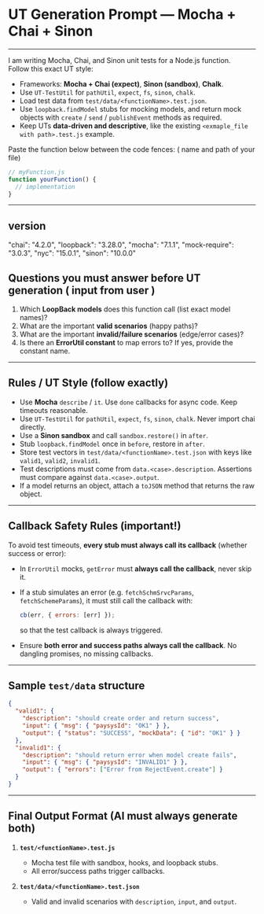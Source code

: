 # UT Generation Prompt — Mocha + Chai + Sinon
---

I am writing Mocha, Chai, and Sinon unit tests for a Node.js function.  
Follow this exact UT style:

- Frameworks: **Mocha + Chai (expect)**, **Sinon (sandbox)**, **Chalk**.
- Use `UT-TestUtil` for `pathUtil`, `expect`, `fs`, `sinon`, `chalk`.
- Load test data from `test/data/<functionName>.test.json`.
- Use `loopback.findModel` stubs for mocking models, and return mock objects with `create` / `send` / `publishEvent` methods as required.
- Keep UTs **data-driven and descriptive**, like the existing `<exmaple_file with path>.test.js` example.

Paste the function below between the code fences: ( name and path of your file)

```javascript
// myFunction.js
function yourFunction() {
  // implementation
}
```

---
## version

"chai": "4.2.0",
"loopback": "3.28.0",
"mocha": "7.1.1",
"mock-require": "3.0.3",
"nyc": "15.0.1",
"sinon": "10.0.0"

## Questions you must answer before UT generation ( input from user )

1. Which **LoopBack models** does this function call (list exact model names)?
2. What are the important **valid scenarios** (happy paths)?
3. What are the important **invalid/failure scenarios** (edge/error cases)?
4. Is there an **ErrorUtil constant** to map errors to? If yes, provide the constant name.

---

## Rules / UT Style (follow exactly)

- Use **Mocha** `describe` / `it`. Use `done` callbacks for async code. Keep timeouts reasonable.
- Use `UT-TestUtil` for `pathUtil`, `expect`, `fs`, `sinon`, `chalk`. Never import chai directly.
- Use a **Sinon sandbox** and call `sandbox.restore()` in `after`.
- Stub `loopback.findModel` once in `before`, restore in `after`.
- Store test vectors in `test/data/<functionName>.test.json` with keys like `valid1`, `valid2`, `invalid1`.
- Test descriptions must come from `data.<case>.description`. Assertions must compare against `data.<case>.output`.
- If a model returns an object, attach a `toJSON` method that returns the raw object.

---

## Callback Safety Rules (important!)

To avoid test timeouts, **every stub must always call its callback** (whether success or error):

- In `ErrorUtil` mocks, `getError` must **always call the callback**, never skip it.
- If a stub simulates an error (e.g. `fetchSchmSrvcParams`, `fetchSchemeParams`), it must still call the callback with:

  ```javascript
  cb(err, { errors: [err] });
  ```

  so that the test callback is always triggered.

- Ensure **both error and success paths always call the callback**. No dangling promises, no missing callbacks.

---

## Sample `test/data` structure

```json
{
  "valid1": {
    "description": "should create order and return success",
    "input": { "msg": { "paysysId": "OK1" } },
    "output": { "status": "SUCCESS", "mockData": { "id": "OK1" } }
  },
  "invalid1": {
    "description": "should return error when model create fails",
    "input": { "msg": { "paysysId": "INVALID1" } },
    "output": { "errors": ["Error from RejectEvent.create"] }
  }
}
```

---

## Final Output Format (AI must always generate both)

1. **`test/<functionName>.test.js`**
   - Mocha test file with sandbox, hooks, and loopback stubs.
   - All error/success paths trigger callbacks.

2. **`test/data/<functionName>.test.json`**
   - Valid and invalid scenarios with `description`, `input`, and `output`.

